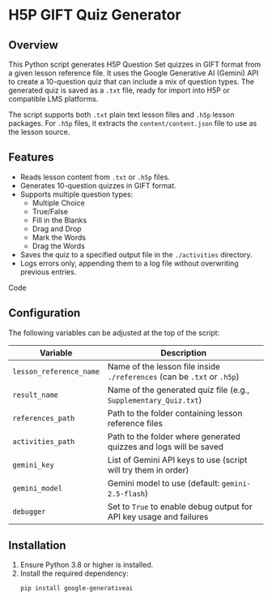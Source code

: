 # H5P GIFT Quiz Generator

## Overview
This Python script generates H5P Question Set quizzes in GIFT format from a given lesson reference file. It uses the Google Generative AI (Gemini) API to create a 10-question quiz that can include a mix of question types. The generated quiz is saved as a `.txt` file, ready for import into H5P or compatible LMS platforms.

The script supports both `.txt` plain text lesson files and `.h5p` lesson packages. For `.h5p` files, it extracts the `content/content.json` file to use as the lesson source.

## Features
- Reads lesson content from `.txt` or `.h5p` files.
- Generates 10-question quizzes in GIFT format.
- Supports multiple question types:
  - Multiple Choice
  - True/False
  - Fill in the Blanks
  - Drag and Drop
  - Mark the Words
  - Drag the Words
- Saves the quiz to a specified output file in the `./activities` directory.
- Logs errors only, appending them to a log file without overwriting previous entries.

Code
## Configuration
The following variables can be adjusted at the top of the script:

| Variable               | Description |
|------------------------|-------------|
| `lesson_reference_name`| Name of the lesson file inside `./references` (can be `.txt` or `.h5p`) |
| `result_name`          | Name of the generated quiz file (e.g., `Supplementary_Quiz.txt`) |
| `references_path`      | Path to the folder containing lesson reference files |
| `activities_path`      | Path to the folder where generated quizzes and logs will be saved |
| `gemini_key`           | List of Gemini API keys to use (script will try them in order) |
| `gemini_model`         | Gemini model to use (default: `gemini-2.5-flash`) |
| `debugger`             | Set to `True` to enable debug output for API key usage and failures |

## Installation
1. Ensure Python 3.8 or higher is installed.
2. Install the required dependency:
   ```bash
   pip install google-generativeai
   ```